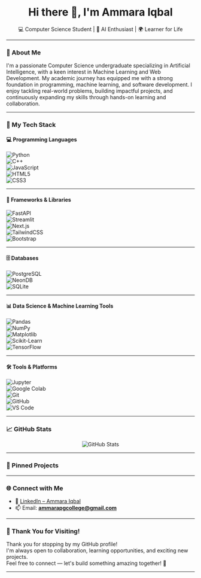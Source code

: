 
<h1 align="center">Hi there 👋, I'm Ammara Iqbal</h1>

<p align="center">
  💻 Computer Science Student | 🤖 AI Enthusiast | 🌍 Learner for Life
</p>

---

### 💬 About Me

I'm a passionate Computer Science undergraduate specializing in Artificial Intelligence, with a keen interest in Machine Learning and Web Development. My academic journey has equipped me with a strong foundation in programming, machine learning, and software development. I enjoy tackling real-world problems, building impactful projects, and continuously expanding my skills through hands-on learning and collaboration.

---

### 🧰 My Tech Stack

#### 💻 Programming Languages  
![Python](https://img.shields.io/badge/Python-3670A0?style=for-the-badge&logo=python&logoColor=white)  
![C++](https://img.shields.io/badge/C%2B%2B-00599C?style=for-the-badge&logo=c%2B%2B&logoColor=white)  
![JavaScript](https://img.shields.io/badge/JavaScript-F7DF1E?style=for-the-badge&logo=javascript&logoColor=black)  
![HTML5](https://img.shields.io/badge/HTML5-E34F26?style=for-the-badge&logo=html5&logoColor=white)  
![CSS3](https://img.shields.io/badge/CSS3-1572B6?style=for-the-badge&logo=css3&logoColor=white)

---

#### 🧩 Frameworks & Libraries  
![FastAPI](https://img.shields.io/badge/FastAPI-009688?style=for-the-badge&logo=fastapi&logoColor=white)  
![Streamlit](https://img.shields.io/badge/Streamlit-FF4B4B?style=for-the-badge&logo=streamlit&logoColor=white)  
![Next.js](https://img.shields.io/badge/Next.js-000000?style=for-the-badge&logo=next.js&logoColor=white)  
![TailwindCSS](https://img.shields.io/badge/TailwindCSS-06B6D4?style=for-the-badge&logo=tailwind-css&logoColor=white)  
![Bootstrap](https://img.shields.io/badge/Bootstrap-7952B3?style=for-the-badge&logo=bootstrap&logoColor=white)

---

#### 🗄️ Databases  
![PostgreSQL](https://img.shields.io/badge/PostgreSQL-4169E1?style=for-the-badge&logo=postgresql&logoColor=white)  
![NeonDB](https://img.shields.io/badge/Neon-00B9FF?style=for-the-badge&logo=neon&logoColor=white)  
![SQLite](https://img.shields.io/badge/SQLite-003B57?style=for-the-badge&logo=sqlite&logoColor=white)

---

#### 📊 Data Science & Machine Learning Tools  
![Pandas](https://img.shields.io/badge/Pandas-150458?style=for-the-badge&logo=pandas&logoColor=white)  
![NumPy](https://img.shields.io/badge/NumPy-013243?style=for-the-badge&logo=numpy&logoColor=white)  
![Matplotlib](https://img.shields.io/badge/Matplotlib-11557C?style=for-the-badge&logo=matplotlib&logoColor=white)  
![Scikit-Learn](https://img.shields.io/badge/Scikit--Learn-F7931E?style=for-the-badge&logo=scikit-learn&logoColor=white)  
![TensorFlow](https://img.shields.io/badge/TensorFlow-FF6F00?style=for-the-badge&logo=tensorflow&logoColor=white)

---

#### 🛠️ Tools & Platforms  
![Jupyter](https://img.shields.io/badge/Jupyter-F37626?style=for-the-badge&logo=jupyter&logoColor=white)  
![Google Colab](https://img.shields.io/badge/Google%20Colab-F9AB00?style=for-the-badge&logo=googlecolab&logoColor=white)  
![Git](https://img.shields.io/badge/Git-F05032?style=for-the-badge&logo=git&logoColor=white)  
![GitHub](https://img.shields.io/badge/GitHub-181717?style=for-the-badge&logo=github&logoColor=white)  
![VS Code](https://img.shields.io/badge/VS%20Code-007ACC?style=for-the-badge&logo=visual-studio-code&logoColor=white)

---

### 📈 GitHub Stats

<p align="center">
  <img src="https://github-readme-stats.vercel.app/api?username=ammaraiqbal&show_icons=true&theme=tokyonight" alt="GitHub Stats" />
</p>

---

### 📌 Pinned Projects

---

### 🌐 Connect with Me

- 💼 [LinkedIn – Ammara Iqbal](www.linkedin.com/in/ammara-iqbal-088b32319)
- 📫 Email: **ammarapgcollege@gmail.com**

---

### 🙏 Thank You for Visiting!

Thank you for stopping by my GitHub profile!  
I'm always open to collaboration, learning opportunities, and exciting new projects.  
Feel free to connect — let's build something amazing together! 🚀

---

<!--
**Ammara-Iqbal/Ammara-Iqbal** is a ✨ _special_ ✨ repository because its `README.md` (this file) appears on your GitHub profile.

Here are some ideas to get you started:

- 🔭 I’m currently working on ...
- 🌱 I’m currently learning ...
- 👯 I’m looking to collaborate on ...
- 🤔 I’m looking for help with ...
- 💬 Ask me about ...
- 📫 How to reach me: ...
- 😄 Pronouns: ...
- ⚡ Fun fact: ...
-->
